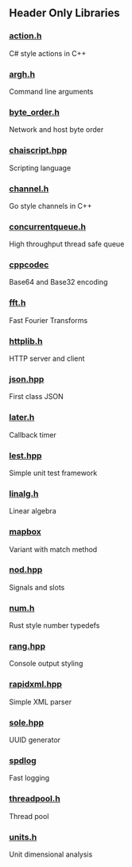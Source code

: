 ## Header Only Libraries

### [action.h](https://github.com/tstraus/action)
C# style actions in C++

### [argh.h](https://github.com/adishavit/argh)
Command line arguments

### [byte_order.h](https://gist.github.com/tstraus/a2c42c361683743d7ef6d0e22cfdefcb)
Network and host byte order

### [chaiscript.hpp](https://github.com/ChaiScript/ChaiScript)
Scripting language

### [channel.h](https://github.com/tstraus/channel)
Go style channels in C++

### [concurrentqueue.h](https://github.com/cameron314/concurrentqueue)
High throughput thread safe queue

### [cppcodec](https://github.com/tplgy/cppcodec)
Base64 and Base32 encoding

### [fft.h](https://github.com/d1vanov/Simple-FFT)
Fast Fourier Transforms

### [httplib.h](https://github.com/yhirose/cpp-httplib)
HTTP server and client

### [json.hpp](https://github.com/nlohmann/json)
First class JSON

### [later.h](https://github.com/tstraus/later)
Callback timer

### [lest.hpp](https://github.com/martinmoene/lest)
Simple unit test framework

### [linalg.h](https://github.com/sgorsten/linalg)
Linear algebra 

### [mapbox](https://github.com/mapbox/variant)
Variant with match method

### [nod.hpp](https://github.com/fr00b0/nod)
Signals and slots

### [num.h](https://gist.github.com/tstraus/ba05aa98584db8e33013b2ef8cf99f4a)
Rust style number typedefs

### [rang.hpp](https://github.com/agauniyal/rang)
Console output styling

### [rapidxml.hpp](http://rapidxml.sourceforge.net/)
Simple XML parser

### [sole.hpp](https://github.com/r-lyeh-archived/sole)
UUID generator

### [spdlog](https://github.com/gabime/spdlog)
Fast logging

### [threadpool.h](https://github.com/progschj/ThreadPool)
Thread pool

### [units.h](https://github.com/nholthaus/units)
Unit dimensional analysis

